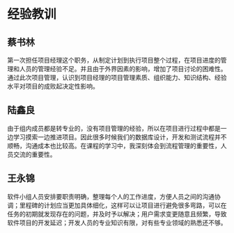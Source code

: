 # 经验教训
## 蔡书林
第一次担任项目经理这个职务，从制定计划到执行项目整个过程，在项目进度的管理和人员的管理经验不足。并且由于外界因素的影响，增加了项目讨论的困难性。通过此次项目管理，认识到项目经理的项目管理素质、组织能力、知识结构、经验水平对项目的成败起决定性影响。
## 陆鑫良
由于组内成员都是转专业的，没有项目管理的经验，所以在项目进行过程中都是一边学习摸索一边推进项目。因此很多时候我们的数据库设计，开发和测试流程并不顺畅，沟通成本也比较高。在课程的学习中，我深刻体会到流程管理的重要性，人员交流的重要性。
## 王永锦
软件小组人员安排要职责明确，整理每个人的工作进度，方便人员之间的沟通协调；里程碑的计划应当更加具体细化，这样可以让项目进行避免很多弯路，可以在任务的初期就发现存在的问题，并及时予以解决；用户需求变更随意且频繁，导致软件项目的开发延迟；开发人员的专业知识有限，对有些专业领域的熟悉还不够。

